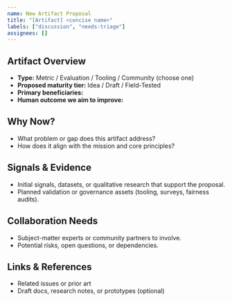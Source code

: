```yaml
---
name: New Artifact Proposal
title: "[Artifact] <concise name>"
labels: ["discussion", "needs-triage"]
assignees: []
---
```


## Artifact Overview
- **Type:** Metric / Evaluation / Tooling / Community (choose one)
- **Proposed maturity tier:** Idea / Draft / Field-Tested
- **Primary beneficiaries:**
- **Human outcome we aim to improve:**

## Why Now?
- What problem or gap does this artifact address?
- How does it align with the mission and core principles?

## Signals & Evidence
- Initial signals, datasets, or qualitative research that support the proposal.
- Planned validation or governance assets (tooling, surveys, fairness audits).

## Collaboration Needs
- Subject-matter experts or community partners to involve.
- Potential risks, open questions, or dependencies.

## Links & References
- Related issues or prior art
- Draft docs, research notes, or prototypes (optional)
